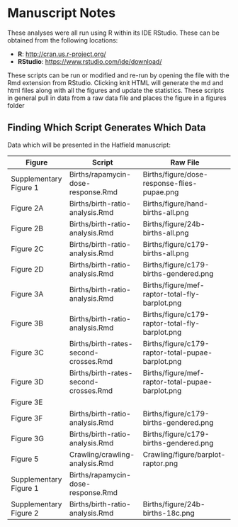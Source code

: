 Manuscript Notes
==================

These analyses were all run using R within its IDE RStudio.  These can be obtained from the following locations:

* **R**: http://cran.us.r-project.org/
* **RStudio**: https://www.rstudio.com/ide/download/

These scripts can be run or modified and re-run by opening the file with the Rmd extension from RStudio.  Clicking knit HTML will generate the md and html files along with all the figures and update the statistics.  These scripts in general pull in data from a raw data file and places the figure in a figures folder

Finding Which Script Generates Which Data
------------------------------------------

Data which will be presented in the Hatfield manuscript:

Figure | Script | Raw File
--- | --- | --- 
Supplementary Figure 1 | Births/rapamycin-dose-response.Rmd | Births/figure/dose-response-flies-pupae.png 
Figure 2A | Births/birth-ratio-analysis.Rmd | Births/figure/hand-births-all.png
Figure 2B | Births/birth-ratio-analysis.Rmd | Births/figure/24b-births-all.png
Figure 2C | Births/birth-ratio-analysis.Rmd | Births/figure/c179-births-all.png
Figure 2D | Births/birth-ratio-analysis.Rmd | Births/figure/c179-births-gendered.png
Figure 3A | Births/birth-ratio-analysis.Rmd | Births/figure/mef-raptor-total-fly-barplot.png
Figure 3B | Births/birth-ratio-analysis.Rmd | Births/figure/c179-raptor-total-fly-barplot.png
Figure 3C | Births/birth-rates-second-crosses.Rmd | Births/figure/c179-raptor-total-pupae-barplot.png 
Figure 3D | Births/birth-rates-second-crosses.Rmd | Births/figure/mef-raptor-total-pupae-barplot.png
Figure 3E  || 
Figure 3F | Births/birth-ratio-analysis.Rmd | Births/figure/c179-births-gendered.png
Figure 3G | Births/birth-ratio-analysis.Rmd | Births/figure/c179-births-gendered.png
Figure 5 | Crawling/crawling-analysis.Rmd | Crawling/figure/barplot-raptor.png
Supplementary Figure 1 | Births/rapamycin-dose-response.Rmd | 
Supplementary Figure 2 | Births/birth-ratio-analysis.Rmd | Births/figure/24b-births-18c.png